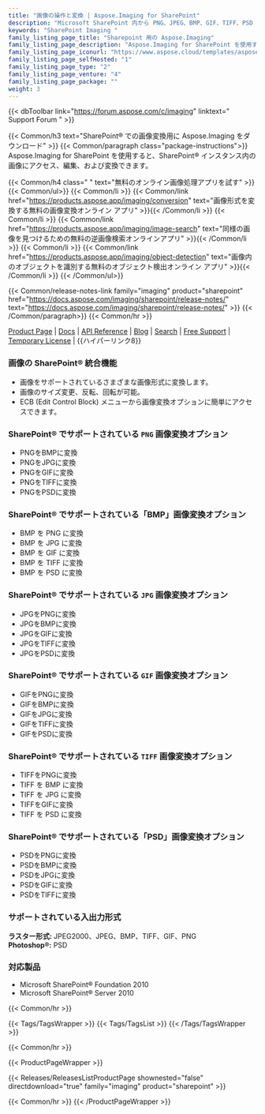 ```yaml
---
title: "画像の操作と変換 | Aspose.Imaging for SharePoint"
description: "Microsoft SharePoint 内から PNG、JPEG、BMP、GIF、TIFF、PSD などの他の形式に画像を変換できる SharePoint Imaging Solution をダウンロードします。"
keywords: "SharePoint Imaging "
family_listing_page_title: "Sharepoint 用の Aspose.Imaging"
family_listing_page_description: "Aspose.Imaging for SharePoint を使用すると、Microsoft SharePoint 内から画像を PNG、JPEG、BMP、GIF、TIFF、PSD などの他の画像形式に変換できます。開発者は、画像エディターを使用せずに、サイズ変更、トリミング、回転、反転などのいくつかの操作を実行して、エクスポートされた画像を編集することもできます。"
family_listing_page_iconurl: "https://www.aspose.cloud/templates/aspose/App_Themes/V3/images/imaging/272x272/aspose_imaging-for-sharepoint-min.png"
family_listing_page_selfHosted: "1"
family_listing_page_type: "2"
family_listing_page_venture: "4"
family_listing_page_package: ""
weight: 3
---
```


{{< dbToolbar link="https://forum.aspose.com/c/imaging" linktext=" Support Forum " >}}

{{< Common/h3 text="SharePoint® での画像変換用に Aspose.Imaging をダウンロード"  >}}
{{< Common/paragraph class="package-instructions">}}
Aspose.Imaging for SharePoint を使用すると、SharePoint® インスタンス内の画像にアクセス、編集、および変換できます。

{{< Common/h4 class=" " text="無料のオンライン画像処理アプリを試す" >}}
{{< Common/ul>}}
{{< Common/li >}} 
{{< Common/link href="https://products.aspose.app/imaging/conversion" text="画像形式を変換する無料の画像変換オンライン アプリ"  >}}{{< /Common/li >}}
{{< Common/li >}} 
{{< Common/link href="https://products.aspose.app/imaging/image-search" text="同様の画像を見つけるための無料の逆画像検索オンラインアプリ"  >}}{{< /Common/li >}}
{{< Common/li >}} 
{{< Common/link href="https://products.aspose.app/imaging/object-detection" text="画像内のオブジェクトを識別する無料のオブジェクト検出オンライン アプリ"  >}}{{< /Common/li >}}
{{< /Common/ul>}}

{{< Common/release-notes-link family="imaging" product="sharepoint" href="https://docs.aspose.com/imaging/sharepoint/release-notes/" text="https://docs.aspose.com/imaging/sharepoint/release-notes/"  >}}
{{< /Common/paragraph>}}
{{< Common/hr >}}

[Product Page](https://products.aspose.com/imaging/sharepoint/) | [Docs](https://docs.aspose.com/imaging/sharepoint/) | [API Reference](https://reference.aspose.com/imaging/) | [Blog](https://blog.aspose.com/category/imaging/) | [Search](https://search.aspose.com/) | [Free Support](https://forum.aspose.com/c/imaging/14) | [Temporary License](https://purchase.aspose.com/temporary-license) | {{ハイパーリンク8}}

### 画像の SharePoint® 統合機能

- 画像をサポートされているさまざまな画像形式に変換します。
- 画像のサイズ変更、反転、回転が可能。
- ECB (Edit Control Block) メニューから画像変換オプションに簡単にアクセスできます。

### SharePoint® でサポートされている `PNG` 画像変換オプション

- PNGをBMPに変換
- PNGをJPGに変換
- PNGをGIFに変換
- PNGをTIFFに変換
- PNGをPSDに変換

### SharePoint® でサポートされている「BMP」画像変換オプション

- BMP を PNG に変換
- BMP を JPG に変換
- BMP を GIF に変換
- BMP を TIFF に変換
- BMP を PSD に変換

### SharePoint® でサポートされている `JPG` 画像変換オプション

- JPGをPNGに変換
- JPGをBMPに変換
- JPGをGIFに変換
- JPGをTIFFに変換
- JPGをPSDに変換

### SharePoint® でサポートされている `GIF` 画像変換オプション

- GIFをPNGに変換
- GIFをBMPに変換
- GIFをJPGに変換
- GIFをTIFFに変換
- GIFをPSDに変換

### SharePoint® でサポートされている `TIFF` 画像変換オプション

- TIFFをPNGに変換
- TIFF を BMP に変換
- TIFF を JPG に変換
- TIFFをGIFに変換
- TIFF を PSD に変換

### SharePoint® でサポートされている「PSD」画像変換オプション

- PSDをPNGに変換
- PSDをBMPに変換
- PSDをJPGに変換
- PSDをGIFに変換
- PSDをTIFFに変換

### サポートされている入出力形式

**ラスター形式:** JPEG2000、JPEG、BMP、TIFF、GIF、PNG\
**Photoshop®:** PSD

### 対応製品

- Microsoft SharePoint® Foundation 2010
- Microsoft SharePoint® Server 2010

{{< Common/hr >}}

{{< Tags/TagsWrapper >}}
{{< Tags/TagsList >}}
{{< /Tags/TagsWrapper >}}

{{< Common/hr >}}

{{< ProductPageWrapper >}}

<!-- ReleasesListProductPage-->

{{< Releases/ReleasesListProductPage shownested="false"  directdownload="true" family="imaging" product="sharepoint" >}}

<!-- /ReleasesListProductPage-->

{{< Common/hr >}}
{{< /ProductPageWrapper >}}

